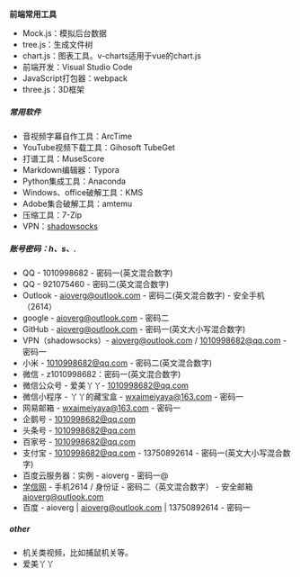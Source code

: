 **前端常用工具**

- Mock.js：模拟后台数据
- tree.js：生成文件树
- chart.js：图表工具。v-charts适用于vue的chart.js
- 前端开发：Visual Studio Code
- JavaScript打包器：webpack
- three.js：3D框架

##### 常用软件

- 音视频字幕自作工具：ArcTime
- YouTube视频下载工具：Gihosoft TubeGet
- 打谱工具：MuseScore
- Markdown编辑器：Typora
- Python集成工具：Anaconda
- Windows、office破解工具：KMS
- Adobe集合破解工具：amtemu
- 压缩工具：7-Zip
- VPN：[shadowsocks ](https://portal.shadowsocks.nz) 

##### 账号密码：h、s、.

- QQ - 1010998682 - 密码一(英文混合数字)
- QQ - 921075460 - 密码二(英文混合数字)
- Outlook - aioverg@outlook.com - 密码二(英文混合数字) - 安全手机（2614）
- google - aioverg@outlook.com - 密码二
- GitHub - aioverg@outlook.com - 密码一(英文大小写混合数字)
- VPN（shadowsocks）-  aioverg@outlook.com / 1010998682@qq.com - 密码一
- 小米 - 1010998682@qq.com - 密码二(英文混合数字)
- 微信 - z1010998682：密码一(英文混合数字)
- 微信公众号 - 爱美丫丫- 1010998682@qq.com
- 微信小程序 - 丫丫的藏宝盒 -  wxaimeiyaya@163.com - 密码一
- 网易邮箱 - wxaimeiyaya@163.com - 密码一
- 企鹅号 - 1010998682@qq.com
- 头条号 - 1010998682@qq.com
- 百家号 - 1010998682@qq.com
- 支付宝 - 1010998682@qq.com - 13750892614 - 密码一(英文大小写混合数字)
- 百度云服务器：实例 - aioverg - 密码一@
- [学信网](https://account.chsi.com.cn/) - 手机2614 / 身份证 - 密码二（英文混合数字） - 安全邮箱 aioverg@outlook.com
- 百度 - aioverg | aioverg@outlook.com | 13750892614 - 密码一

##### other

- 机关类视频，比如捕鼠机关等。
- 爱美丫丫